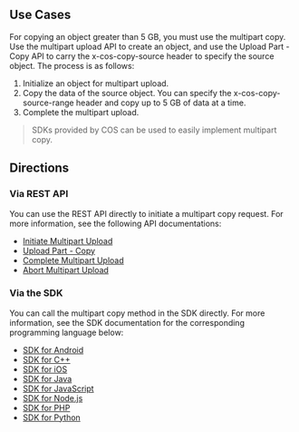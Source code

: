 ## Use Cases

For copying an object greater than 5 GB, you must use the multipart copy. Use the multipart upload API to create an object, and use the Upload Part - Copy API to carry the x-cos-copy-source header to specify the source object. The process is as follows:

1. Initialize an object for multipart upload.
2. Copy the data of the source object. You can specify the x-cos-copy-source-range header and copy up to 5 GB of data at a time.
3. Complete the multipart upload.

> SDKs provided by COS can be used to easily implement multipart copy.

## Directions

### Via REST API

You can use the REST API directly to initiate a multipart copy request. For more information, see the following API documentations:

- [Initiate Multipart Upload](https://intl.cloud.tencent.com/document/product/436/7746)
- [Upload Part - Copy](https://intl.cloud.tencent.com/document/product/436/8287)
- [Complete Multipart Upload](https://intl.cloud.tencent.com/document/product/436/7742)
- [Abort Multipart Upload](https://intl.cloud.tencent.com/document/product/436/7740)

### Via the SDK

You can call the multipart copy method in the SDK directly. For more information, see the SDK documentation for the corresponding programming language below:

- [SDK for Android](https://intl.cloud.tencent.com/document/product/436/31463#.E5.A4.8D.E5.88.B6.E5.88.86.E5.9D.97)
- [SDK for C++](https://intl.cloud.tencent.com/document/product/436/31465#.E5.A4.8D.E5.88.B6.E5.88.86.E5.9D.97)
- [SDK for iOS](https://intl.cloud.tencent.com/document/product/436/31467#.E5.A4.8D.E5.88.B6.E5.88.86.E5.9D.97)
- [SDK for Java](https://intl.cloud.tencent.com/document/product/436/31468#.E5.A4.8D.E5.88.B6.E5.88.86.E5.9D.97)
- [SDK for JavaScript](https://intl.cloud.tencent.com/document/product/436/31477#.E5.A4.8D.E5.88.B6.E5.88.86.E5.9D.97)
- [SDK for Node.js](https://intl.cloud.tencent.com/document/product/436/8629)
- [SDK for PHP](https://intl.cloud.tencent.com/document/product/436/31470#.E5.A4.8D.E5.90.88.E5.A4.8D.E5.88.B6)
- [SDK for Python](https://intl.cloud.tencent.com/document/product/436/31471#.E5.A4.8D.E5.88.B6.E5.88.86.E5.9D.97)
